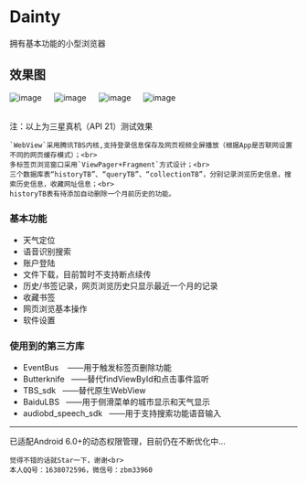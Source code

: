 # Dainty
拥有基本功能的小型浏览器


    
## 效果图
![image](https://github.com/Z-bm/Dainty/blob/master/img/start.gif) &emsp; ![image](https://github.com/Z-bm/Dainty/blob/master/img/query.gif) &emsp;
![image](https://github.com/Z-bm/Dainty/blob/master/img/label.gif) &emsp;
![image](https://github.com/Z-bm/Dainty/blob/master/img/settings.gif)

<br>注：以上为三星真机（API 21）测试效果

    `WebView`采用腾讯TBS内核,支持登录信息保存及网页视频全屏播放（根据App是否联网设置不同的网页缓存模式）；<br>
    多标签页浏览窗口采用`ViewPager+Fragment`方式设计；<br>
    三个数据库表“historyTB”、“queryTB”、“collectionTB”，分别记录浏览历史信息，搜索历史信息，收藏网址信息；<br>
    historyTB表有待添加自动删除一个月前历史的功能。
    
### 基本功能 <br>
* 天气定位<br>
* 语音识别搜索<br>
* 账户登陆 <br>
* 文件下载，目前暂时不支持断点续传<br>
* 历史/书签记录，网页浏览历史只显示最近一个月的记录<br>
* 收藏书签<br>
* 网页浏览基本操作<br>
* 软件设置<br>

### 使用到的第三方库 <br>
* EventBus &nbsp;&nbsp; ——用于触发标签页删除功能
* Butterknife &nbsp;&nbsp;——替代findViewById和点击事件监听
* TBS_sdk &nbsp;&nbsp;——替代原生WebView
* BaiduLBS &nbsp;&nbsp;——用于侧滑菜单的城市显示和天气显示
* audiobd_speech_sdk &nbsp;&nbsp;——用于支持搜索功能语音输入

---
已适配Android 6.0+的动态权限管理，目前仍在不断优化中...<br>

    觉得不错的话就Star一下，谢谢<br>
    本人QQ号：1638072596，微信号：zbm33960
